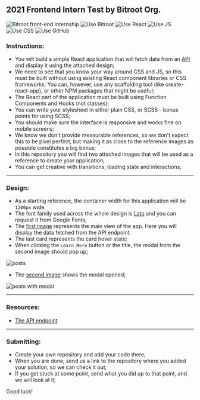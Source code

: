 ## 2021 Frontend Intern Test by Bitroot Org.

![Bitroot front-end internship](https://img.shields.io/badge/frontend-intern-test?style=flat-square&link=https://themeisle.com)
![Use Bitroot](https://bitroot.org/images/favicon.png)
![Use React](https://img.shields.io/badge/React-181717?style=flat-square&logo=react)
![Use JS](https://img.shields.io/badge/JavaScript-181717?style=flat-square&logo=javascript)
![Use CSS](https://img.shields.io/badge/CSS/SCSS-181717?style=flat-square&logo=css3)
![Use GitHub](https://img.shields.io/badge/GitHub-181717?style=flat-square&logo=github)

### Instructions:
- You will build a simple React application that will fetch data from an [API](https://raw.githubusercontent.com/bitroot-org/frontend-intern-test/main/db.json) and display it using the attached design;
- We need to see that you know your way around CSS and JS, so this must be built without using existing React component libraries or CSS frameworks. You can, however, use any scaffolding tool (like create-react-app), or other NPM packages that might be useful;
- The React part of the application must be built using Function Components and Hooks (not classes);
- You can write your stylesheet in either plain CSS, or SCSS - bonus points for using SCSS;
- You should make sure the interface is responsive and works fine on mobile screens;
- We know we don't provide measurable references, so we don't expect this to be pixel perfect, but making it as close to the reference images as possible constitutes a big bonus;
- In this repository you will find two attached images that will be used as a reference to create your application;
- You can get creative with transitions, loading state and interactions;

---

### Design:
- As a starting reference, the container width for this application will be `1200px` wide.
- The font family used across the whole design is [Lato](https://fonts.google.com/specimen/Lato?query=lato) and you can request it from Google Fonts;
- The [first image](https://raw.githubusercontent.com/bitroot-org/frontend-intern-test/main/posts.jpeg) represents the main view of the app. Here you will display the data fetched from the API endpoint. 
- The last card represents the card hover state;
- When clicking the `Learn More` button or the title, the modal from the second image should pop up;

![posts](https://raw.githubusercontent.com/bitroot-org/frontend-intern-test/main/posts.jpeg)

- The [second image](https://raw.githubusercontent.com/bitroot-org/frontend-intern-test/main/posts-modal.jpeg) shows the modal opened;

![posts with modal](https://raw.githubusercontent.com/bitroot-org/frontend-intern-test/main/posts-modal.jpeg)

---

### Resources:
- [The API endpoint](https://raw.githubusercontent.com/bitroot-org/frontend-intern-test/main/db.json)

---

### Submitting:
- Create your own repository and add your code there; 
- When you are done, send us a link to the repository where you added your solution, so we can check it out;
- If you get stuck at some point, send what you did up to that point, and we will look at it;

Good luck! 
